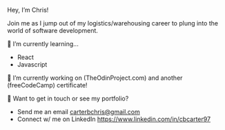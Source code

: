 Hey, I’m Chris!

Join me as I jump out of my logistics/warehousing career to plung into the world of software development.

🌱 I’m currently learning...

   - React
   - Javascript

🔭 I’m currently working on (TheOdinProject.com) and another (freeCodeCamp) certificate!

🚀 Want to get in touch or see my portfolio?

   - Send me an email carterbchris@gmail.com
   - Connect w/ me on LinkedIn https://www.linkedin.com/in/cbcarter97
